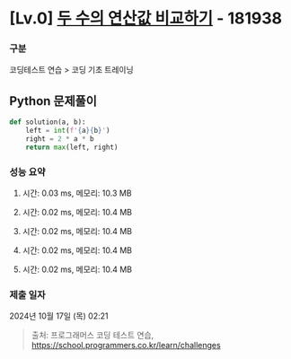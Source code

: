 # [Lv.0] [두 수의 연산값 비교하기](https://school.programmers.co.kr/learn/courses/30/lessons/181938?language=python3) - 181938 

### 구분

코딩테스트 연습 > 코딩 기초 트레이닝

## Python 문제풀이

```py
def solution(a, b):
    left = int(f'{a}{b}')
    right = 2 * a * b
    return max(left, right)
```

### 성능 요약

1. 시간: 0.03 ms, 메모리: 10.3 MB

2. 시간: 0.02 ms, 메모리: 10.4 MB
3. 시간: 0.02 ms, 메모리: 10.4 MB
4. 시간: 0.02 ms, 메모리: 10.4 MB
5. 시간: 0.02 ms, 메모리: 10.4 MB

### 제출 일자

2024년 10월 17일 (목) 02:21

> 출처: 프로그래머스 코딩 테스트 연습, https://school.programmers.co.kr/learn/challenges